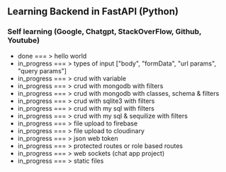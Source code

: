 ## Learning Backend in FastAPI (Python)
### Self learning (Google, Chatgpt, StackOverFlow, Github, Youtube)

- done                === >          hello world
- in_progress         === >          types of input ["body", "formData", "url params", "query params"]
- in_progress         === >          crud with variable
- in_progress         === >          crud with mongodb with filters
- in_progress         === >          crud with mongodb with classes, schema & filters
- in_progress         === >          crud with sqlite3 with filters
- in_progress         === >          crud with my sql with filters
- in_progress         === >          crud with my sql & sequilize with filters
- in_progress         === >          file upload to firebase
- in_progress         === >          file upload to cloudinary
- in_progress         === >          json web token
- in_progress         === >          protected routes or role based routes
- in_progress         === >          web sockets (chat app project)
- in_progress         === >          static files

